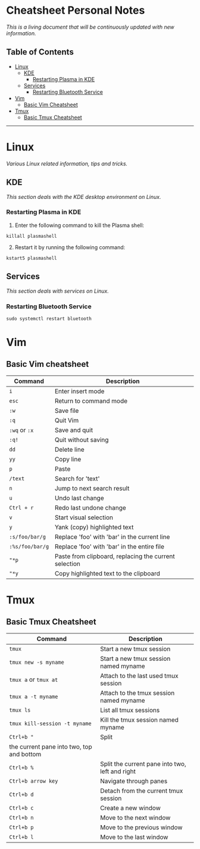# Cheatsheet Personal Notes 

*This is a living document that will be continuously updated with new information.*

## **Table of Contents**

- [Linux](#linux)
  - [KDE](#kde)
    - [Restarting Plasma in KDE](#restarting-plasma-in-kde)
  - [Services](#services)
    - [Restarting Bluetooth Service](#restarting-bluetooth-service)
- [Vim](#vim)
  - [Basic Vim Cheatsheet](#basic-vim-cheatsheet)
- [Tmux](#tmux)
  - [Basic Tmux Cheatsheet](#basic-tmux-cheatsheet)

---

# **Linux**

*Various Linux related information, tips and tricks.*

## **KDE**

*This section deals with the KDE desktop environment on Linux.*

### **Restarting Plasma in KDE**

1. Enter the following command to kill the Plasma shell:
``` 
killall plasmashell
```

2. Restart it by running the following command:

```
kstart5 plasmashell
```

## **Services**

*This section deals with services on Linux.*

### **Restarting Bluetooth Service**

``` 
sudo systemctl restart bluetooth
```

# **Vim**


## **Basic Vim cheatsheet**

| Command | Description |
| ------- | ----------- |
| `i` | Enter insert mode |
| `esc` | Return to command mode |
| `:w` | Save file |
| `:q` | Quit Vim |
| `:wq` or `:x` | Save and quit |
| `:q!` | Quit without saving |
| `dd` | Delete line |
| `yy` | Copy line |
| `p` | Paste |
| `/text` | Search for 'text' |
| `n` | Jump to next search result |
| `u` | Undo last change |
| `Ctrl + r` | Redo last undone change |
| `v` | Start visual selection |
| `y` | Yank (copy) highlighted text |
| `:s/foo/bar/g` | Replace 'foo' with 'bar' in the current line |
| `:%s/foo/bar/g` | Replace 'foo' with 'bar' in the entire file |
| `"*p` | Paste from clipboard, replacing the current selection |
| `"*y` | Copy highlighted text to the clipboard |

# **Tmux**

## **Basic Tmux Cheatsheet**

| Command | Description |
| ------- | ----------- |
| `tmux` | Start a new tmux session |
| `tmux new -s myname` | Start a new tmux session named myname |
| `tmux a` or `tmux at` | Attach to the last used tmux session |
| `tmux a -t myname` | Attach to the tmux session named myname |
| `tmux ls` | List all tmux sessions |
| `tmux kill-session -t myname` | Kill the tmux session named myname |
| `Ctrl+b "` | Split
 the current pane into two, top and bottom |
| `Ctrl+b %` | Split the current pane into two, left and right |
| `Ctrl+b arrow key` | Navigate through panes |
| `Ctrl+b d` | Detach from the current tmux session |
| `Ctrl+b c` | Create a new window |
| `Ctrl+b n` | Move to the next window |
| `Ctrl+b p` | Move to the previous window |
| `Ctrl+b l` | Move to the last window |




